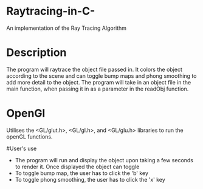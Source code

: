 # Raytracing-in-C-
An implementation of the Ray Tracing Algorithm

# Description
The program will raytrace the object file passed in. It colors the object according to the scene and can toggle
bump maps and phong smoothing to add more detail to the object. The program will take in an object file in the main 
function, when passing it in as a parameter in the readObj function.

# OpenGl
Utilises the <GL/glut.h>, <GL/gl.h>, and <GL/glu.h> libraries to run the openGL functions.

#User's use
* The program will run and display the object upon taking a few seconds to render it. Once
displayed the object can toggle
* To toggle bump map, the user has to click the 'b' key
* To toggle phong smoothing, the user has to click the 'x' key

